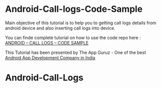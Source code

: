 Android-Call-logs-Code-Sample
=============================

Main objective of this tutorial is to help you to getting call logs details from android device and also inserting call logs into device.


You can finde complete tutorial on how to use the code repo here : <a href="http://www.theappguruz.com/blog/android-call-logs-code-sample">ANDROID – CALL LOGS – CODE SAMPLE</a>

This Tutorial has been presented by The App Guruz - One of the best <a href="http://www.theappguruz.com/android-app-development/">Android App Development Company in India</a>
# Android-Call-Logs
